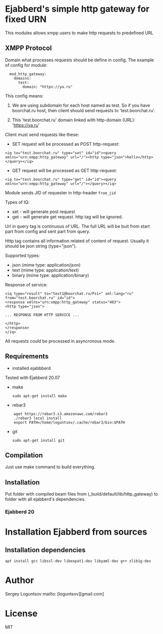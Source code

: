 # Ejabberd's simple http gateway for fixed URN

This modules allows xmpp users to make http requests to predefined URL 

## XMPP Protocol

Domain what processes requests should be define in config. The example of config for module:
```
  mod_http_gateway:
    domains:
      test:
        domain: "https://ya.ru"

```

This config means:

1. We are using subdomain for each host named as test. So if you have boorchat.ru host, then client should send requests to 'test.boorchat.ru'.

2. This 'test.boorchat.ru' domain linked with http-domain (URL): 'https://ya.ru'

Client must send requests like these:

* SET request will be processed as POST http-request:
```
<iq to="test.boorchat.ru" type="set" id="id"><query xmlns="urn:xmpp:http_gateway" url="/"><http type="json">hello</http></query></iq>
```

* GET request will be processed as GET http-request:
```
<iq to="test.boorchat.ru" type="get" id="id"><query xmlns="urn:xmpp:http_gateway" url="/"></query></iq>
```

Module sends JID of requester in http-header ``from_jid``

Types of IQ:

* set - will generate post request   
* get - will generate get request. http tag will be ignored.
    
Url in query tag is continuous of URL. The full URL will be buit from start part from config and sent part from query.

Http tag contains all information related of content of request. Usually it should be json string (type="json").

Supported types:

* json (mime type: application/json)
* text (mime type: application/text)
* binary (mime type: application/binary)
    
Response of service:

```
<iq type="result" to="test1@boorchat.ru/Psi+" xml:lang="ru" from="test.boorchat.ru" id="id">
<response xmlns="urn:xmpp:http_gateway" status="403">
<http type="json">

... RESPONSE FROM HTTP SERVICE ...

</http>
</response>
</iq>

```

All requests could be processed in asyncronous mode.

## Requirements

* installed ejabbberd

Tested with Ejabberd 20.07

* make 

    ```sudo apt-get install make```
* rebar3 

```
    wget https://rebar3.s3.amazonaws.com/rebar3
    ./rebar3 local install
    export PATH=/home/loguntsov/.cache/rebar3/bin:$PATH    
```
* git
    
    ```sudo apt-get install git```
    
   
## Compilation

Just use make command to build everything.    

## Installation

Put folder with compiled beam files from (_build/default/lib/http_gateway) to folder with all ejabberd's dependencies.

### Ejabberd 20

# Installation Ejabberd from sources

## Installation dependencies

```
apt install gcc libssl-dev libexpat1-dev libyaml-dev g++ zlib1g-dev
```

# Author

Sergey Loguntsov mailto: [loguntsov][gmail.com]

# License

MIT

